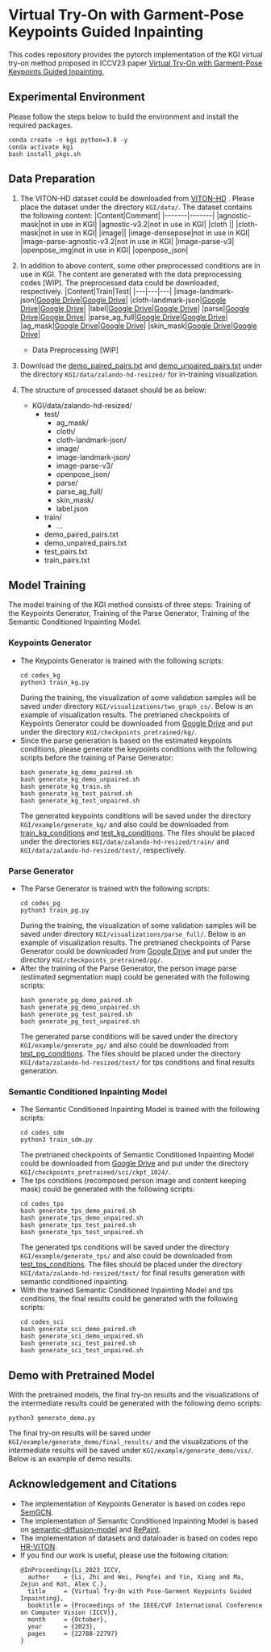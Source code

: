 # Virtual Try-On with Garment-Pose Keypoints Guided Inpainting

This codes repository provides the pytorch implementation of the KGI virtual try-on method proposed in ICCV23 paper [Virtual Try-On with Garment-Pose Keypoints Guided Inpainting.](https://openaccess.thecvf.com/content/ICCV2023/papers/Li_Virtual_Try-On_with_Pose-Garment_Keypoints_Guided_Inpainting_ICCV_2023_paper.pdf)

## Experimental Environment 
Please follow the steps below to build the environment and install the required packages.
```
conda create -n kgi python=3.8 -y
conda activate kgi
bash install_pkgs.sh
```

## Data Preparation
1. The VITON-HD dataset could be downloaded from [VITON-HD](https://www.dropbox.com/s/10bfat0kg4si1bu/zalando-hd-resized.zip?dl=0) . Please place the dataset under the directory `KGI/data/`. The dataset contains the following content:
   |Content|Comment|
   |-------|-------|
   |agnostic-mask|not in use in KGI|
   |agnostic-v3.2|not in use in KGI|
   |cloth ||
   |cloth-mask|not in use in KGI|
   |image||
   |image-densepose|not in use in KGI|
   |image-parse-agnostic-v3.2|not in use in KGI|
   |image-parse-v3|
   |openpose_img|not in use in KGI|
   |openpose_json|
   
2. In addition to above content, some other preprocessed conditions are in use in KGI. The content are generated with the data preprocessing codes [WIP]. The preprocessed data could be downloaded, respectively.
   |Content|Train|Test|
   |---|---|---|
   |image-landmark-json|[Google Drive](https://drive.google.com/file/d/1G02Vo93laqDcPAD2_AUufoa_IOWKOerK/view?usp=drive_link)|[Google Drive](https://drive.google.com/file/d/1y1GTxQGTL57lvFXDko3pZgDd6Ag3ER3O/view?usp=drive_link)|
   |cloth-landmark-json|[Google Drive](https://drive.google.com/file/d/1QgEBXEm-md6nus0jAV7IXGU1KjHNqX4o/view?usp=drive_link)|[Google Drive](https://drive.google.com/file/d/1TCv4BzzjwrnLnfJrw_3MSnzzMKyr0dV4/view?usp=drive_link)|
   |label|[Google Drive](https://drive.google.com/file/d/1lhOOET1yREmvTyMjQRzEkWRuIw8zcYIG/view?usp=drive_link)|[Google Drive](https://drive.google.com/file/d/1SKTF9EztKlb3NXl0VhcoKjbU6ILUq1J8/view?usp=drive_link)|
   |parse|[Google Drive](https://drive.google.com/file/d/1kzRjJSFtDouCdOcXK762firAKJHf4Mb-/view?usp=drive_link)|[Google Drive](https://drive.google.com/file/d/1ponGgA-dVg2z71ebFA4W-1ndGsqV2Xwl/view?usp=drive_link)|
   |parse_ag_full|[Google Drive](https://drive.google.com/file/d/1zXYHM9MmwEDi9zAeqLBXWh_xZK18-Wvj/view?usp=drive_link)|[Google Drive](https://drive.google.com/file/d/1DgtU6TQJC7hPMu6kC8R4NsjH4Bb2kU9j/view?usp=drive_link)|
   |ag_mask|[Google Drive](https://drive.google.com/file/d/1m-d6_YkhLV6Xjg06yBGVVCQ3COFxmrLv/view?usp=drive_link)|[Google Drive](https://drive.google.com/file/d/1KLW2XERt5BlEcnbjzJ-tVFzfTO3oNgN-/view?usp=drive_link)|
   |skin_mask|[Google Drive](https://drive.google.com/file/d/1wSD4VH-auZaNIbY87whR5gLB6l-MF20d/view?usp=drive_link)|[Google Drive](https://drive.google.com/file/d/1E09kBvCNVZdXxLg0Dx7SNM4PlKWkzkGs/view?usp=drive_link)|
   * Data Preprocessing [WIP]
3. Download the [demo_paired_pairs.txt](https://drive.google.com/file/d/1wcMj7S-P6XnyePrpa_VgZpN5mXpDJLRA/view?usp=drive_link) and [demo_unpaired_pairs.txt](https://drive.google.com/file/d/12dB0Zh5iVZmVz7ptss3Lw5Y6zl0s1EQ0/view?usp=drive_link) under the directory `KGI/data/zalando-hd-resized/` for in-training visualization.
4. The structure of processed dataset should be as below:
   * KGI/data/zalando-hd-resized/
      * test/
         * ag_mask/
         * cloth/
         * cloth-landmark-json/
         * image/
         * image-landmark-json/
         * image-parse-v3/
         * openpose_json/
         * parse/
         * parse_ag_full/
         * skin_mask/
         * label.json
      * train/
         * ...
      * demo_paired_pairs.txt
      * demo_unpaired_pairs.txt
      * test_pairs.txt
      * train_pairs.txt
   
## Model Training
The model training of the KGI method consists of three steps: Training of the Keypoints Generator, Training of the Parse Generator, Training of the Semantic Conditioned Inpainting Model.
### Keypoints Generator
* The Keypoints Generator is trained with the following scripts:
   ```
   cd codes_kg
   python3 train_kg.py
   ```
  During the training, the visualization of some validation samples will be saved under directory `KGI/visualizations/two_graph_cs/`. Below is an example of visualization results.
  The pretrianed checkpoints of Keypoints Generator could be downloaded from [Google Drive](https://drive.google.com/file/d/1FQbeWkcqgSqycznGW6INWt2kkrk5nG3H/view?usp=drive_link) and put under the directory `KGI/checkpoints_pretrained/kg/`.
* Since the parse generation is based on the estimated keypoints conditions, please generate the keypoints conditions with the following scripts before the training of Parse Generator:
  ```
  bash generate_kg_demo_paired.sh
  bash generate_kg_demo_unpaired.sh
  bash generate_kg_train.sh
  bash generate_kg_test_paired.sh
  bash generate_kg_test_unpaired.sh
  ```
  The generated keypoints conditions will be saved under the directory `KGI/example/generate_kg/` and also could be downloaded from [train_kg_conditions](https://drive.google.com/file/d/1Fpte42AvLOgnXtaiND9J3K2Q9DpIsLQe/view?usp=drive_link) and [test_kg_conditions](https://drive.google.com/file/d/1JAmDUJRYFvSsIperVtvWqIjdod6loruM/view?usp=drive_link). The files should be placed under the directories `KGI/data/zalando-hd-resized/train/` and `KGI/data/zalando-hd-resized/test/`, respectively.
### Parse Generator
* The Parse Generator is trained with the following scripts:
  ```
  cd codes_pg
  python3 train_pg.py
  ```
  During the training, the visualization of some validation samples will be saved under directory `KGI/visualizations/parse_full/`. Below is an example of visualization results.
  The pretrianed checkpoints of Parse Generator could be downloaded from [Google Drive](https://drive.google.com/file/d/1_2lTeLdCczBnnaXsMxBtvbLZv2GY3PCp/view?usp=drive_link) and put under the directory `KGI/checkpoints_pretrained/pg/`.
* After the training of the Parse Generator, the person image parse (estimated segmentation map) could be generated with the following scripts:
  ```
  bash generate_pg_demo_paired.sh
  bash generate_pg_demo_unpaired.sh
  bash generate_pg_test_paired.sh
  bash generate_pg_test_unpaired.sh
  ```
  The generated parse conditions will be saved under the directory `KGI/example/generate_pg/` and also could be downloaded from [test_pg_conditions](https://drive.google.com/file/d/1Zq-v9BzyxOM_b_1EKQNz0ks8vF-ixpyw/view?usp=drive_link). The files should be placed under the directory `KGI/data/zalando-hd-resized/test/` for tps conditions and final results generation. 
### Semantic Conditioned Inpainting Model
* The Semantic Conditioned Inpainting Model is trained with the following scripts:
  ```
  cd codes_sdm
  python3 train_sdm.py
  ```
  The pretrianed checkpoints of Semantic Conditioned Inpainting Model could be downloaded from [Google Drive](https://drive.google.com/file/d/1guxm63mRMH64xiycDHsEqNb_q3KqueDB/view?usp=drive_link) and put under the directory `KGI/checkpoints_pretrained/sci/ckpt_1024/`.
* The tps conditions (recomposed person image and content keeping mask) could be generated with the following scripts:
  ```
  cd codes_tps
  bash generate_tps_demo_paired.sh
  bash generate_tps_demo_unpaired.sh
  bash generate_tps_test_paired.sh
  bash generate_tps_test_unpaired.sh
  ```
  The generated tps conditions will be saved under the directory `KGI/example/generate_tps/` and also could be downloaded from [test_tps_conditions](https://drive.google.com/file/d/1JGYukLDJOXRkLmCrddzCJJbcIQhTVFIp/view?usp=drive_link). The files should be placed under the directory `KGI/data/zalando-hd-resized/test/` for final results generation with semantic conditioned inpainting.
* With the trained Semantic Conditioned Inpainting Model and tps conditions, the final results could be generated with the following scripts:
  ```
  cd codes_sci
  bash generate_sci_demo_paired.sh
  bash generate_sci_demo_unpaired.sh
  bash generate_sci_test_paired.sh
  bash generate_sci_test_unpaired.sh
  ```
## Demo with Pretrained Model
   With the pretrained models, the final try-on results and the visualizations of the intermediate results could be generated with the following demo scripts:
   ```
   python3 generate_demo.py
   ```
   The final try-on results will be saved under `KGI/example/generate_demo/final_results/` and the visualizations of the intermediate results will be saved under `KGI/example/generate_demo/vis/`. Below is an example of demo results.

## Acknowledgement and Citations
* The implementation of Keypoints Generator is based on codes repo [SemGCN](https://github.com/garyzhao/SemGCN).
* The implementation of Semantic Conditioned Inpainting Model is based on [semantic-diffusion-model](https://github.com/WeilunWang/semantic-diffusion-model) and [RePaint](https://github.com/andreas128/RePaint).
* The implementation of datasets and dataloader is based on codes repo [HR-VITON](https://github.com/sangyun884/HR-VITON).
* If you find our work is useful, please use the following citation:
  ```
  @InProceedings{Li_2023_ICCV,
    author    = {Li, Zhi and Wei, Pengfei and Yin, Xiang and Ma, Zejun and Kot, Alex C.},
    title     = {Virtual Try-On with Pose-Garment Keypoints Guided Inpainting},
    booktitle = {Proceedings of the IEEE/CVF International Conference on Computer Vision (ICCV)},
    month     = {October},
    year      = {2023},
    pages     = {22788-22797}
  }
  ```
